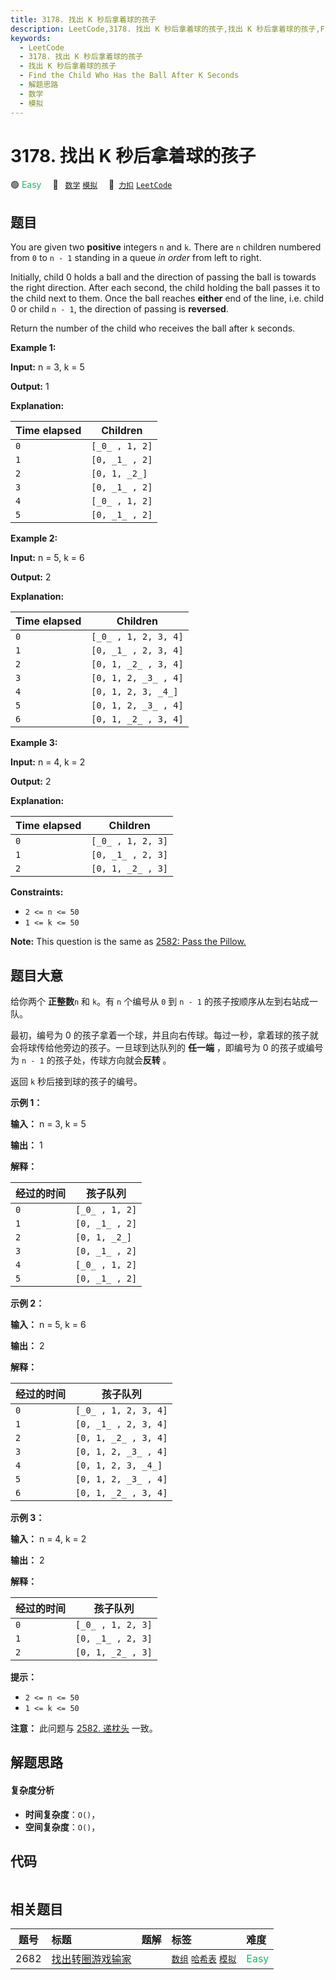 ```yaml
---
title: 3178. 找出 K 秒后拿着球的孩子
description: LeetCode,3178. 找出 K 秒后拿着球的孩子,找出 K 秒后拿着球的孩子,Find the Child Who Has the Ball After K Seconds,解题思路,数学,模拟
keywords:
  - LeetCode
  - 3178. 找出 K 秒后拿着球的孩子
  - 找出 K 秒后拿着球的孩子
  - Find the Child Who Has the Ball After K Seconds
  - 解题思路
  - 数学
  - 模拟
---
```


# 3178. 找出 K 秒后拿着球的孩子

🟢 <font color=#15bd66>Easy</font>&emsp; 🔖&ensp; [`数学`](/tag/math.md) [`模拟`](/tag/simulation.md)&emsp; 🔗&ensp;[`力扣`](https://leetcode.cn/problems/find-the-child-who-has-the-ball-after-k-seconds) [`LeetCode`](https://leetcode.com/problems/find-the-child-who-has-the-ball-after-k-seconds)

## 题目

You are given two **positive** integers `n` and `k`. There are `n` children
numbered from `0` to `n - 1` standing in a queue _in order_ from left to
right.

Initially, child 0 holds a ball and the direction of passing the ball is
towards the right direction. After each second, the child holding the ball
passes it to the child next to them. Once the ball reaches **either** end of
the line, i.e. child 0 or child `n - 1`, the direction of passing is
**reversed**.

Return the number of the child who receives the ball after `k` seconds.



**Example 1:**

**Input:** n = 3, k = 5

**Output:** 1

**Explanation:**

Time elapsed | Children  
---|---  
`0` | `[_0_ , 1, 2]`  
`1` | `[0, _1_ , 2]`  
`2` | `[0, 1, _2_]`  
`3` | `[0, _1_ , 2]`  
`4` | `[_0_ , 1, 2]`  
`5` | `[0, _1_ , 2]`  
  
**Example 2:**

**Input:** n = 5, k = 6

**Output:** 2

**Explanation:**

Time elapsed | Children  
---|---  
`0` | `[_0_ , 1, 2, 3, 4]`  
`1` | `[0, _1_ , 2, 3, 4]`  
`2` | `[0, 1, _2_ , 3, 4]`  
`3` | `[0, 1, 2, _3_ , 4]`  
`4` | `[0, 1, 2, 3, _4_]`  
`5` | `[0, 1, 2, _3_ , 4]`  
`6` | `[0, 1, _2_ , 3, 4]`  
  
**Example 3:**

**Input:** n = 4, k = 2

**Output:** 2

**Explanation:**

Time elapsed | Children  
---|---  
`0` | `[_0_ , 1, 2, 3]`  
`1` | `[0, _1_ , 2, 3]`  
`2` | `[0, 1, _2_ , 3]`  
  


**Constraints:**

  * `2 <= n <= 50`
  * `1 <= k <= 50`



**Note:** This question is the same as [ 2582: Pass the
Pillow.](https://leetcode.com/problems/pass-the-pillow/description/)


## 题目大意

给你两个 **正整数**`n` 和 `k`。有 `n` 个编号从 `0` 到 `n - 1` 的孩子按顺序从左到右站成一队。

最初，编号为 0 的孩子拿着一个球，并且向右传球。每过一秒，拿着球的孩子就会将球传给他旁边的孩子。一旦球到达队列的 **任一端** ，即编号为 0
的孩子或编号为 `n - 1` 的孩子处，传球方向就会**反转** 。

返回 `k` 秒后接到球的孩子的编号。



**示例 1：**

**输入：** n = 3, k = 5

**输出：** 1

**解释：**

经过的时间 | 孩子队列  
---|---  
`0` | `[_0_ , 1, 2]`  
`1` | `[0, _1_ , 2]`  
`2` | `[0, 1, _2_]`  
`3` | `[0, _1_ , 2]`  
`4` | `[_0_ , 1, 2]`  
`5` | `[0, _1_ , 2]`  
  
**示例 2：**

**输入：** n = 5, k = 6

**输出：** 2

**解释：**

经过的时间 | 孩子队列  
---|---  
`0` | `[_0_ , 1, 2, 3, 4]`  
`1` | `[0, _1_ , 2, 3, 4]`  
`2` | `[0, 1, _2_ , 3, 4]`  
`3` | `[0, 1, 2, _3_ , 4]`  
`4` | `[0, 1, 2, 3, _4_]`  
`5` | `[0, 1, 2, _3_ , 4]`  
`6` | `[0, 1, _2_ , 3, 4]`  
  
**示例 3：**

**输入：** n = 4, k = 2

**输出：** 2

**解释：**

经过的时间 | 孩子队列  
---|---  
`0` | `[_0_ , 1, 2, 3]`  
`1` | `[0, _1_ , 2, 3]`  
`2` | `[0, 1, _2_ , 3]`  
  


**提示：**

  * `2 <= n <= 50`
  * `1 <= k <= 50`



**注意：** 此问题与 [2582\. 递枕头](https://leetcode.cn/problems/pass-the-pillow/) 一致。


## 解题思路

#### 复杂度分析

- **时间复杂度**：`O()`，
- **空间复杂度**：`O()`，

## 代码

```javascript

```

## 相关题目

<!-- prettier-ignore -->
| 题号 | 标题 | 题解 | 标签 | 难度 |
| :------: | :------ | :------: | :------ | :------ |
| 2682 | [找出转圈游戏输家](https://leetcode.com/problems/find-the-losers-of-the-circular-game) |  |  [`数组`](/tag/array.md) [`哈希表`](/tag/hash-table.md) [`模拟`](/tag/simulation.md) | <font color=#15bd66>Easy</font> |